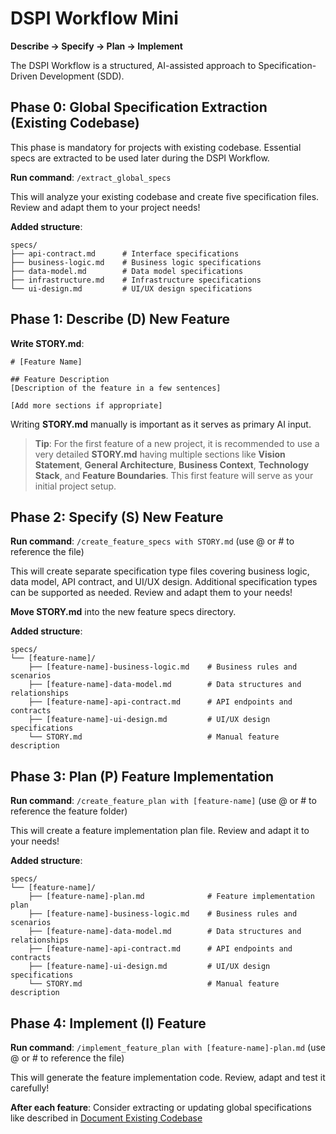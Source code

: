 # DSPI Workflow Mini

**Describe → Specify → Plan → Implement**

The DSPI Workflow is a structured, AI-assisted approach to Specification-Driven Development (SDD).

## Phase 0: Global Specification Extraction (Existing Codebase)

This phase is mandatory for projects with existing codebase. Essential specs are extracted to be used later during the DSPI Workflow.

**Run command**: `/extract_global_specs`

This will analyze your existing codebase and create five specification files. Review and adapt them to your project needs!

**Added structure**:
```
specs/
├── api-contract.md      # Interface specifications
├── business-logic.md    # Business logic specifications
├── data-model.md        # Data model specifications
├── infrastructure.md    # Infrastructure specifications
└── ui-design.md         # UI/UX design specifications
```

## Phase 1: Describe (D) New Feature

**Write STORY.md**:
```
# [Feature Name]

## Feature Description
[Description of the feature in a few sentences]

[Add more sections if appropriate]
```

Writing **STORY.md** manually is important as it serves as primary AI input.

> **Tip**: For the first feature of a new project, it is recommended to use a very detailed **STORY.md** having multiple sections like **Vision Statement**, **General Architecture**, **Business Context**, **Technology Stack**, and **Feature Boundaries**. This first feature will serve as your initial project setup.

## Phase 2: Specify (S) New Feature

**Run command**: `/create_feature_specs with STORY.md` (use @ or # to reference the file)

This will create separate specification type files covering business logic, data model, API contract, and UI/UX design. Additional specification types can be supported as needed. Review and adapt them to your needs!

**Move STORY.md** into the new feature specs directory.

**Added structure**:
```
specs/
└── [feature-name]/
    ├── [feature-name]-business-logic.md    # Business rules and scenarios
    ├── [feature-name]-data-model.md        # Data structures and relationships
    ├── [feature-name]-api-contract.md      # API endpoints and contracts
    ├── [feature-name]-ui-design.md         # UI/UX design specifications
    └── STORY.md                            # Manual feature description
```

## Phase 3: Plan (P) Feature Implementation

**Run command**: `/create_feature_plan with [feature-name]` (use @ or # to reference the feature folder)

This will create a feature implementation plan file. Review and adapt it to your needs!

**Added structure**:
```
specs/
└── [feature-name]/
    ├── [feature-name]-plan.md              # Feature implementation plan
    ├── [feature-name]-business-logic.md    # Business rules and scenarios
    ├── [feature-name]-data-model.md        # Data structures and relationships
    ├── [feature-name]-api-contract.md      # API endpoints and contracts
    ├── [feature-name]-ui-design.md         # UI/UX design specifications
    └── STORY.md                            # Manual feature description
```

## Phase 4: Implement (I) Feature

**Run command**: `/implement_feature_plan with [feature-name]-plan.md` (use @ or # to reference the file)

This will generate the feature implementation code. Review, adapt and test it carefully!

**After each feature**: Consider extracting or updating global specifications like described in [Document Existing Codebase](#document-existing-codebase)